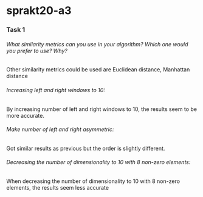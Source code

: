 # sprakt20-a3

### Task 1

###### What similarity metrics can you use in your algorithm? Which one would you prefer to use? Why?

Other similarity metrics could be used are Euclidean distance, Manhattan distance

###### Increasing  left and right windows to 10:
By increasing number of left and right windows to 10, the results seem to be more accurate.

###### Make number of left and right asymmetric:
Got similar results as previous but the order is slightly different.

###### Decreasing the number of dimensionality to 10 with 8 non-zero elements:
When decreasing the number of dimensionality to 10 with 8 non-zero elements, the results seem less accurate